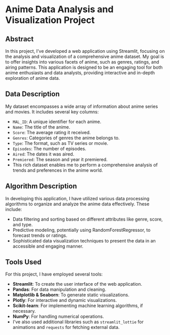 # Anime Data Analysis and Visualization Project

## Abstract
In this project, I've developed a web application using Streamlit, focusing on the analysis and visualization of a comprehensive anime dataset. My goal is to offer insights into various facets of anime, such as genres, ratings, and airing patterns. This application is designed to be an engaging tool for both anime enthusiasts and data analysts, providing interactive and in-depth exploration of anime data.

## Data Description
My dataset encompasses a wide array of information about anime series and movies. It includes several key columns:
- `MAL_ID`: A unique identifier for each anime.
- `Name`: The title of the anime.
- `Score`: The average rating it received.
- `Genres`: Categories of genres the anime belongs to.
- `Type`: The format, such as TV series or movie.
- `Episodes`: The number of episodes.
- `Aired`: The dates it was aired.
- `Premiered`: The season and year it premiered.
- This rich dataset enables me to perform a comprehensive analysis of trends and preferences in the anime world.

## Algorithm Description
In developing this application, I have utilized various data processing algorithms to organize and analyze the anime data effectively. These include:
- Data filtering and sorting based on different attributes like genre, score, and type.
- Predictive modeling, potentially using RandomForestRegressor, to forecast trends or ratings.
- Sophisticated data visualization techniques to present the data in an accessible and engaging manner.

## Tools Used
For this project, I have employed several tools:
- **Streamlit**: To create the user interface of the web application.
- **Pandas**: For data manipulation and cleaning.
- **Matplotlib & Seaborn**: To generate static visualizations.
- **Plotly**: For interactive and dynamic visualizations.
- **Scikit-learn**: For implementing machine learning algorithms, if necessary.
- **NumPy**: For handling numerical operations.
- I've also used additional libraries such as `streamlit_lottie` for animations and `requests` for fetching external data.

